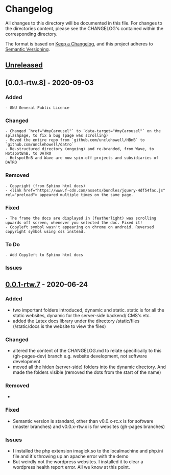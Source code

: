 # Changelog
All changes to this directory will be documented in this file.
For changes to the directories content, please see the CHANGELOG's contained within the corresponding directory.

The format is based on [Keep a Changelog](https://keepachangelog.com/en/1.0.0/),
and this project adheres to [Semantic Versioning](https://semver.org/spec/v2.0.0.html).

## [Unreleased]

## [0.0.1-rtw.8] - 2020-09-03
### Added
    - GNU General Public Licence

### Changed
    - Changed `href="#myCarousel"` to `data-target="#myCarousel"` on the splashpage, to fix a bug (page was scrolling)
    - Moved the entire repo from `github.com/unclehowell/HBnB` to `github.com/unclehowell/datro`
    - Re-structured directory (ongoing) and re-branded, from Wave, to HotspotBnB, to DATRO
    - HotspotBnB and Wave are now spin-off projects and subsidiaries of DATRO

### Removed
    - Copyright (from Sphinx html docs)
    - <link href="https://www.f-cdn.com/assets/bundles/jquery-4df54fac.js" rel="preload"> appeared multiple times on the same page.

### Fixed
    - The frame the docs are displayed in (featherlight) was scrolling upwards off screen, whenever you selected the doc. Fixed it!
    - Copyleft symbol wasn't appearing on chrome on android. Reversed copyright symbol using css instead. 

### To Do
    - Add Copyleft to Sphinx html docs

### Issues

## [0.0.1-rtw.7] - 2020-06-24
### Added
- two important folders introduced, dynamic and static. static is for all the static websites, dynamic for the server-side backend/ CMS's etc.
- added the Latex docs library under the directory /static/files (/static/docs is the website to view the files)

### Changed
- altered the content of the CHANGELOG.md to relate specifically to this (gh-pages-dev) branch e.g. website development, not software development
- moved all the hiden (server-side) folders into the dynamic directory. And made the folders visible (removed the dots from the start of the name)

### Removed
-

### Fixed

- Semantic version is standard, other than v0.0.x-rc.x is for software (master branches) and v0.0.x-rtw.x is for websites (gh-pages branches)

### Issues
- I installed the php extension imagick.so to the localmachine and php.ini file and it's throwing up an apache error with the demo
- But weirdly not the wordpress websites. I installed it to clear a wordpress health report error. All we know at this point.

[Unreleased]: https://github.com/unclehowell/hbnb/compare/v0.0.1-rtw.7...HEAD
[0.0.1-rtw.7]: https://github.com/unclehowell/hbnb/compare/v0.0.1-rc.7...v0.0.1-rtw.7
